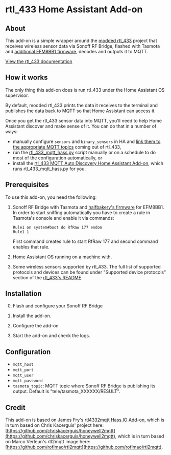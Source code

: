 # rtl_433 Home Assistant Add-on

## About

This add-on is a simple wrapper around the [modded rtl_433](https://github.com/halfbakery/rtl_433/tree/mqtt_rfraw_support) project that receives wireless sensor data via Sonoff RF Bridge, flashed with Tasmota and [additional EFM8BB1 firmware](https://github.com/halfbakery/RF-Bridge-EFM8BB1/tree/rebaked_sniffer), decodes and outputs it to MQTT.

[View the rtl_433 documentation](https://triq.org/rtl_433)

## How it works

The only thing this add-on does is run rtl_433 under the Home Assistant OS supervisor.

By default, modded rtl_433 prints the data it receives to the terminal and publishes the data back to MQTT so that Home Assistant can access it.

Once you get the rtl_433 sensor data into MQTT, you'll need to help Home Assistant discover and make sense of it. You can do that in a number of ways:

  * manually configure `sensors` and `binary_sensors` in HA and [link them to the appropriate MQTT topics](https://www.home-assistant.io/integrations/sensor.mqtt/) coming out of rtl_433,
  * run the [rtl_433_mqtt_hass.py](https://github.com/merbanan/rtl_433/tree/master/examples/rtl_433_mqtt_hass.py) script manually or on a schedule to do most of the configuration automatically, or
  * install the [rtl_433 MQTT Auto Discovery Home Assistant Add-on](https://github.com/pbkhrv/rtl_433-hass-addons/tree/main/rtl_433_mqtt_autodiscovery), which runs rtl_433_mqtt_hass.py for you.

## Prerequisites

 To use this add-on, you need the following:

 1. Sonoff RF Bridge with Tasmota and [halfbakery's firmware](https://github.com/halfbakery/RF-Bridge-EFM8BB1/tree/rebaked_sniffer) for EFM8BB1.
    In order to start sniffing automatically you have to create a rule in Tasmota's console and enable it via commands:
    ```
    Rule1 on system#boot do RfRaw 177 endon
    Rule1 1
    ```
    First command creates rule to start RfRaw 177 and second command enables that rule.

 2. Home Assistant OS running on a machine with.

 3. Some wireless sensors supported by rtl_433. The full list of supported protocols and devices can be found under "Supported device protocols" section of the [rtl_433's README](https://github.com/merbanan/rtl_433/blob/master/README.md).

## Installation

 0. Flash and configure your Sonoff RF Bridge

 1. Install the add-on.

 2. Configure the add-on

 3. Start the add-on and check the logs.

## Configuration

  * `mqtt_host`
  * `mqtt_port`
  * `mqtt_user`
  * `mqtt_password`
  * `tasmota_topic`: MQTT topic where Sonoff RF Bridge is publishing its output. Default is "tele/tasmota_XXXXXX/RESULT".

## Credit

This add-on is based on James Fry's [rtl4332mqtt Hass.IO Add-on](https://github.com/james-fry/hassio-addons/tree/master/rtl4332mqtt), which is in turn based on Chris Kacerguis' project here: [https://github.com/chriskacerguis/honeywell2mqtt](https://github.com/chriskacerguis/honeywell2mqtt), which is in turn based on Marco Verleun's rtl2mqtt image here: [https://github.com/roflmao/rtl2mqtt](https://github.com/roflmao/rtl2mqtt).
